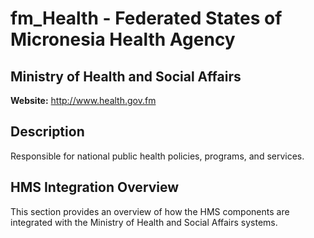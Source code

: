 # fm_Health - Federated States of Micronesia Health Agency

## Ministry of Health and Social Affairs

**Website:** http://www.health.gov.fm

## Description

Responsible for national public health policies, programs, and services.

## HMS Integration Overview

This section provides an overview of how the HMS components are integrated with the Ministry of Health and Social Affairs systems.
